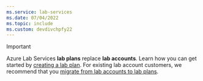 ```yaml
---
ms.service: lab-services
ms.date: 07/04/2022
ms.topic: include
ms.custom: devdivchpfy22
---
```


> [!IMPORTANT]
> Azure Lab Services **lab plans** replace **lab accounts**. Learn how you can get started by [creating a lab plan](../quick-create-resources.md). For existing lab account customers, we recommend that you [migrate from lab accounts to lab plans](../how-to-migrate-lab-acounts-to-lab-plans.md).

